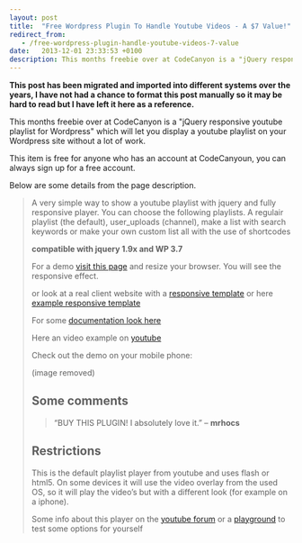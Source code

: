 ```yaml
---
layout: post
title:  "Free Wordpress Plugin To Handle Youtube Videos - A $7 Value!"
redirect_from:
   - /free-wordpress-plugin-handle-youtube-videos-7-value
date:   2013-12-01 23:33:53 +0100
description: This months freebie over at CodeCanyon is a "jQuery responsive youtube playlist for Wordpress" which will let you display a youtube playlist on your Wordpress site without a lot of...
---
```


**This post has been migrated and imported into different systems over the years, I have not had a chance to format this post manually so it may be hard to read but I have left it here as a reference.**

This months freebie over at CodeCanyon is a "jQuery responsive youtube playlist for Wordpress" which will let you display a youtube playlist on your Wordpress site without a lot of work.

  
This item is free for anyone who has an account at CodeCanyoun, you can always sign up for a free account.

  
Below are some details from the page description.

  
  
> A very simple way to show a youtube playlist with jquery and fully responsive player. You can choose the following playlists. A regulair playlist (the default), user\_uploads (channel), make a list with search keywords or make your own custom list all with the use of shortcodes
> 
>   
> **compatible with jquery 1.9x and WP 3.7**  
>   
>  For a demo [visit this page](http://rikdevos.com/demos/wordpress/responsive-youtube-playlist/) and resize your browser. You will see the responsive effect.  
>   
>  or look at a real client website with a [responsive template](http://www.dashajazz.com/youtube.html) or here [example responsive template](http://www.cfconsultancy.nl/templatevb/youtube.html)  
>   
>  For some [documentation look here](http://rikdevos.com/demos/wordpress/wp-content/plugins/youtube-responsive/documentation/index.html)  
>   
>  Here an video example on [youtube](http://www.youtube.com/watch?v=gFftC9O9EZ0)  
>   
>  Check out the demo on your mobile phone:  
>   
>  (image removed)   
> ## Some comments
> 
>   
> > “BUY THIS PLUGIN! I absolutely love it.” – **mrhocs**
> 
>   
> ## Restrictions
> 
>   
> This is the default playlist player from youtube and uses flash or html5. On some devices it will use the video overlay from the used OS, so it will play the video’s but with a different look (for example on a iphone).
> 
>   
>  Some info about this player on the [youtube forum](http://apiblog.youtube.com/2012/03/new-player-options-for-lists-of-videos.html) or a [playground](https://gdata-samples.googlecode.com/svn/trunk/ytplayer/playlist/index.html) to test some options for yourself